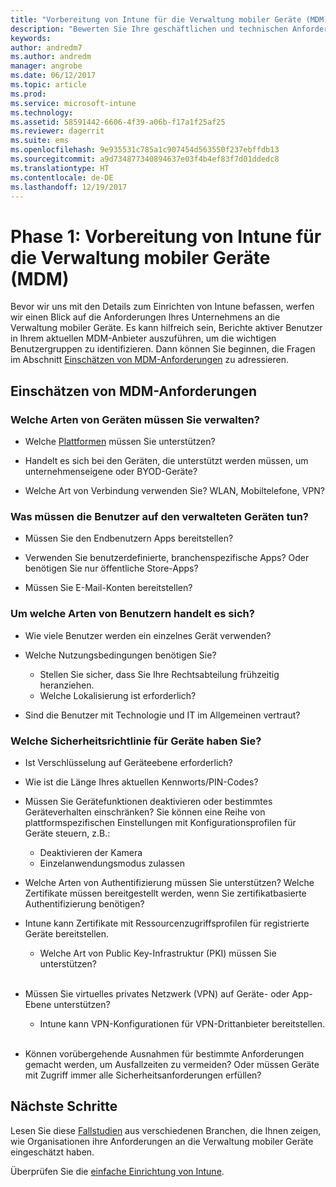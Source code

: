 ```yaml
---
title: "Vorbereitung von Intune für die Verwaltung mobiler Geräte (MDM)"
description: "Bewerten Sie Ihre geschäftlichen und technischen Anforderungen, bevor Sie zu Intune migrieren."
keywords: 
author: andredm7
ms.author: andredm
manager: angrobe
ms.date: 06/12/2017
ms.topic: article
ms.prod: 
ms.service: microsoft-intune
ms.technology: 
ms.assetid: 58591442-6606-4f39-a06b-f17a1f25af25
ms.reviewer: dagerrit
ms.suite: ems
ms.openlocfilehash: 9e935531c785a1c907454d563550f237ebffdb13
ms.sourcegitcommit: a9d734877340894637e03f4b4ef83f7d01ddedc8
ms.translationtype: HT
ms.contentlocale: de-DE
ms.lasthandoff: 12/19/2017
---
```

# <a name="phase-1-prepare-intune-for-mobile-device-management-mdm"></a>Phase 1: Vorbereitung von Intune für die Verwaltung mobiler Geräte (MDM)

Bevor wir uns mit den Details zum Einrichten von Intune befassen, werfen wir einen Blick auf die Anforderungen Ihres Unternehmens an die Verwaltung mobiler Geräte. Es kann hilfreich sein, Berichte aktiver Benutzer in Ihrem aktuellen MDM-Anbieter auszuführen, um die wichtigen Benutzergruppen zu identifizieren. Dann können Sie beginnen, die Fragen im Abschnitt [Einschätzen von MDM-Anforderungen](migration-guide-prepare.md#assess-mdm-requirements) zu adressieren.

## <a name="assess-mdm-requirements"></a>Einschätzen von MDM-Anforderungen

### <a name="what-kinds-of-devices-do-you-need-to-manage"></a>Welche Arten von Geräten müssen Sie verwalten?

-   Welche [Plattformen](supported-devices-browsers.md) müssen Sie unterstützen?

-   Handelt es sich bei den Geräten, die unterstützt werden müssen, um unternehmenseigene oder BYOD-Geräte?

-   Welche Art von Verbindung verwenden Sie? WLAN, Mobiltelefone, VPN?

### <a name="what-do-your-users-need-to-do-on-managed-devices"></a>Was müssen die Benutzer auf den verwalteten Geräten tun?

-   Müssen Sie den Endbenutzern Apps bereitstellen?

-   Verwenden Sie benutzerdefinierte, branchenspezifische Apps? Oder benötigen Sie nur öffentliche Store-Apps?

-   Müssen Sie E-Mail-Konten bereitstellen?

### <a name="what-kinds-of-users"></a>Um welche Arten von Benutzern handelt es sich?

-   Wie viele Benutzer werden ein einzelnes Gerät verwenden?

-   Welche Nutzungsbedingungen benötigen Sie?

    -   Stellen Sie sicher, dass Sie Ihre Rechtsabteilung frühzeitig heranziehen.
    -   Welche Lokalisierung ist erforderlich?

-   Sind die Benutzer mit Technologie und IT im Allgemeinen vertraut?

### <a name="what-is-your-device-security-policy"></a>Welche Sicherheitsrichtlinie für Geräte haben Sie?

-   Ist Verschlüsselung auf Geräteebene erforderlich?

-   Wie ist die Länge Ihres aktuellen Kennworts/PIN-Codes?

-   Müssen Sie Gerätefunktionen deaktivieren oder bestimmtes Geräteverhalten einschränken? Sie können eine Reihe von plattformspezifischen Einstellungen mit Konfigurationsprofilen für Geräte steuern, z.B.:
      - Deaktivieren der Kamera
      - Einzelanwendungsmodus zulassen<br/>

-   Welche Arten von Authentifizierung müssen Sie unterstützen? Welche Zertifikate müssen bereitgestellt werden, wenn Sie zertifikatbasierte Authentifizierung benötigen?
  - Intune kann Zertifikate mit Ressourcenzugriffsprofilen für registrierte Geräte bereitstellen.
    -   Welche Art von Public Key-Infrastruktur (PKI) müssen Sie unterstützen?
<br></br>
-   Müssen Sie virtuelles privates Netzwerk (VPN) auf Geräte- oder App-Ebene unterstützen?

    -   Intune kann VPN-Konfigurationen für VPN-Drittanbieter bereitstellen.
<br/><br/>
-   Können vorübergehende Ausnahmen für bestimmte Anforderungen gemacht werden, um Ausfallzeiten zu vermeiden? Oder müssen Geräte mit Zugriff immer alle Sicherheitsanforderungen erfüllen?

## <a name="next-steps"></a>Nächste Schritte
Lesen Sie diese [Fallstudien](https://customers.microsoft.com/story/mwh-global-now-part-of-stantec-secures-mobile-devices-with-intune) aus verschiedenen Branchen, die Ihnen zeigen, wie Organisationen ihre Anforderungen an die Verwaltung mobiler Geräte eingeschätzt haben.

Überprüfen Sie die [einfache Einrichtung von Intune](migration-guide-setup.md).
